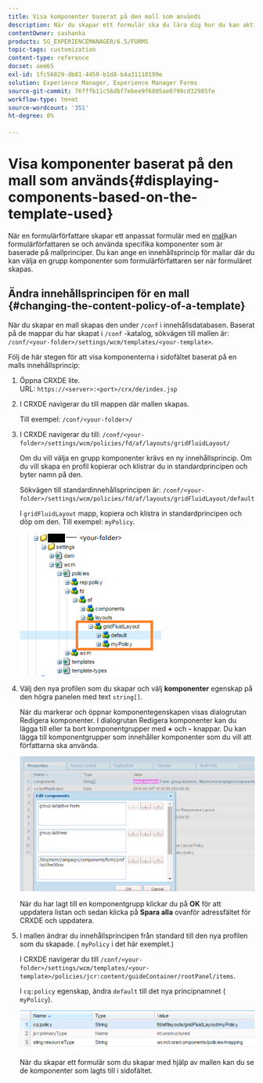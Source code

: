 ```yaml
---
title: Visa komponenter baserat på den mall som används
description: När du skapar ett formulär ska du lära dig hur du kan aktivera komponenter i sidofältet baserat på den valda mallen.
contentOwner: sashanka
products: SG_EXPERIENCEMANAGER/6.5/FORMS
topic-tags: customization
content-type: reference
docset: aem65
exl-id: 1fc56829-db81-4450-b1d8-b4a31110199e
solution: Experience Manager, Experience Manager Forms
source-git-commit: 76fffb11c56dbf7ebee9f6805ae0799cd32985fe
workflow-type: tm+mt
source-wordcount: '351'
ht-degree: 0%

---
```


# Visa komponenter baserat på den mall som används{#displaying-components-based-on-the-template-used}

När en formulärförfattare skapar ett anpassat formulär med en [mall](../../forms/using/template-editor.md)kan formulärförfattaren se och använda specifika komponenter som är baserade på mallprinciper. Du kan ange en innehållsprincip för mallar där du kan välja en grupp komponenter som formulärförfattaren ser när formuläret skapas.

## Ändra innehållsprincipen för en mall {#changing-the-content-policy-of-a-template}

När du skapar en mall skapas den under `/conf` i innehållsdatabasen. Baserat på de mappar du har skapat i `/conf` -katalog, sökvägen till mallen är: `/conf/<your-folder>/settings/wcm/templates/<your-template>`.

Följ de här stegen för att visa komponenterna i sidofältet baserat på en malls innehållsprincip:

1. Öppna CRXDE lite.\
   URL: `https://<server>:<port>/crx/de/index.jsp`
1. I CRXDE navigerar du till mappen där mallen skapas.

   Till exempel: `/conf/<your-folder>/`

1. I CRXDE navigerar du till: `/conf/<your-folder>/settings/wcm/policies/fd/af/layouts/gridFluidLayout/`

   Om du vill välja en grupp komponenter krävs en ny innehållsprincip. Om du vill skapa en profil kopierar och klistrar du in standardprincipen och byter namn på den.

   Sökvägen till standardinnehållsprincipen är: `/conf/<your-folder>/settings/wcm/policies/fd/af/layouts/gridFluidLayout/default`

   I `gridFluidLayout` mapp, kopiera och klistra in standardprincipen och döp om den. Till exempel: `myPolicy`.

   ![Kopierar standardprinciper](assets/crx-default1.png)

1. Välj den nya profilen som du skapar och välj **komponenter** egenskap på den högra panelen med text `string[]`.

   När du markerar och öppnar komponentegenskapen visas dialogrutan Redigera komponenter. I dialogrutan Redigera komponenter kan du lägga till eller ta bort komponentgrupper med **+** och **-** knappar. Du kan lägga till komponentgrupper som innehåller komponenter som du vill att författarna ska använda.

   ![Lägga till eller ta bort komponenter i profilen](assets/add-components-list1.png)

   När du har lagt till en komponentgrupp klickar du på **OK** för att uppdatera listan och sedan klicka på **Spara alla** ovanför adressfältet för CRXDE och uppdatera.

1. I mallen ändrar du innehållsprincipen från standard till den nya profilen som du skapade. ( `myPolicy` i det här exemplet.)

   I CRXDE navigerar du till `/conf/<your-folder>/settings/wcm/templates/<your-template>/policies/jcr:content/guideContainer/rootPanel/items`.

   I `cq:policy` egenskap, ändra `default` till det nya principnamnet ( `myPolicy`).

   ![Uppdaterad princip för mallinnehåll](assets/updated-policy.png)

   När du skapar ett formulär som du skapar med hjälp av mallen kan du se de komponenter som lagts till i sidofältet.
